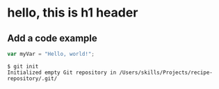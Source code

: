# hello, this is h1 header
## Add a code example

``` javascript
var myVar = "Hello, world!";
```

```
$ git init
Initialized empty Git repository in /Users/skills/Projects/recipe-repository/.git/
```
